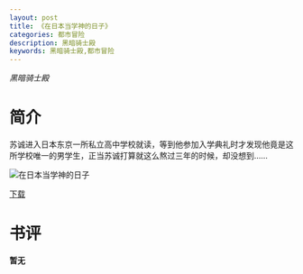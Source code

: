 ```yaml
---
layout: post
title: 《在日本当学神的日子》
categories: 都市冒险
description: 黑暗骑士殿
keywords: 黑暗骑士殿,都市冒险
---
```

*黑暗骑士殿*

# 简介

苏诚进入日本东京一所私立高中学校就读，等到他参加入学典礼时才发现他竟是这所学校唯一的男学生，正当苏诚打算就这么熬过三年的时候，却没想到……

![在日本当学神的日子](https://cdn.jsdelivr.net/gh/YYbooks0/yybooks0img@master/bookscover2/在日本当学神的日子.jpg)


[下载](https://link.jscdn.cn/1drv/aHR0cHM6Ly8xZHJ2Lm1zL3QvcyFBaGU2R2dNWmVFb2poeWE4SVc4NmpiYmtBZHgxP2U9NXU5RVJ4.txt)
# 书评
**暂无**